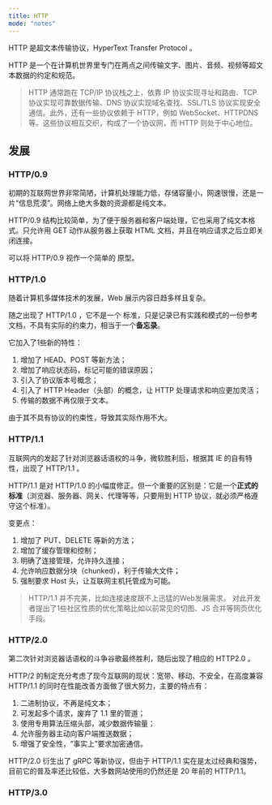 ```yaml
---
title: HTTP
mode: "notes"
---
```


HTTP 是超文本传输协议，HyperText Transfer Protocol 。

HTTP 是一个在计算机世界里专门在两点之间传输文字、图片、音频、视频等超文本数据的约定和规范。

> HTTP 通常跑在 TCP/IP 协议栈之上，依靠 IP 协议实现寻址和路由、TCP 协议实现可靠数据传输、DNS 协议实现域名查找、SSL/TLS 协议实现安全通信。此外，还有一些协议依赖于 HTTP，例如 WebSocket、HTTPDNS 等。这些协议相互交织，构成了一个协议网，而 HTTP 则处于中心地位。

## 发展

### HTTP/0.9

初期的互联网世界非常简陋，计算机处理能力低，存储容量小，网速很慢，还是一片“信息荒漠”。网络上绝大多数的资源都是纯文本。

HTTP/0.9 结构比较简单，为了便于服务器和客户端处理，它也采用了纯文本格式。只允许用 GET 动作从服务器上获取 HTML 文档，并且在响应请求之后立即关闭连接。

可以将 HTTP/0.9 视作一个简单的 原型。

### HTTP/1.0

随着计算机多媒体技术的发展，Web 展示内容日趋多样且复杂。

随之出现了 HTTP/1.0 ，它不是一个 标准，只是记录已有实践和模式的一份参考文档，不具有实际的约束力，相当于一个**备忘录**。

它加入了1些新的特性：

1. 增加了 HEAD、POST 等新方法；
2. 增加了响应状态码，标记可能的错误原因；
3. 引入了协议版本号概念；
4. 引入了 HTTP Header（头部）的概念，让 HTTP 处理请求和响应更加灵活；
5. 传输的数据不再仅限于文本。

由于其不具有协议的约束性，导致其实际作用不大。

### HTTP/1.1

互联网内的发起了针对浏览器话语权的斗争，微软胜利后，根据其 IE 的自有特性，出现了 HTTP/1.1 。

HTTP/1.1 是对 HTTP/1.0 的小幅度修正。但一个重要的区别是：它是一个**正式的标准**（浏览器、服务器、网关、代理等等，只要用到 HTTP 协议，就必须严格遵守这个标准）。

变更点：

1. 增加了 PUT、DELETE 等新的方法；
2. 增加了缓存管理和控制；
3. 明确了连接管理，允许持久连接；
4. 允许响应数据分块（chunked），利于传输大文件；
5. 强制要求 Host 头，让互联网主机托管成为可能。

> HTTP/1.1 并不完美，比如连接速度跟不上迅猛的Web发展需求。  对此开发者提出了1些社区性质的优化策略比如以前常见的切图、JS 合并等网页优化手段。

### HTTP/2.0

第二次针对浏览器话语权的斗争谷歌最终胜利，随后出现了相应的 HTTP2.0 。

HTTP/2 的制定充分考虑了现今互联网的现状：宽带、移动、不安全，在高度兼容 HTTP/1.1 的同时在性能改善方面做了很大努力，主要的特点有：

1. 二进制协议，不再是纯文本；
2. 可发起多个请求，废弃了 1.1 里的管道；
3. 使用专用算法压缩头部，减少数据传输量；
4. 允许服务器主动向客户端推送数据；
5. 增强了安全性，“事实上”要求加密通信。

HTTP/2.0 衍生出了 gRPC 等新协议，但由于 HTTP/1.1 实在是太过经典和强势，目前它的普及率还比较低，大多数网站使用的仍然还是 20 年前的 HTTP/1.1。

### HTTP/3.0


